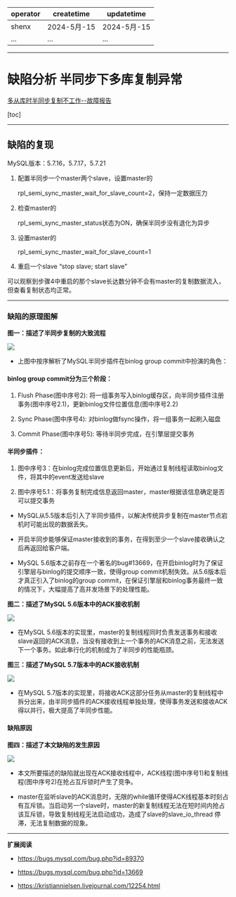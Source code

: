 | operator | createtime | updatetime |
| ---- | ---- | ---- |
| shenx | 2024-5月-15 | 2024-5月-15  |
| ... | ... | ... |
---
# 缺陷分析 半同步下多库复制异常

[多从库时半同步复制不工作--故障报告](/mysql/大智小技/故障分析/多从库时半同步复制不工作的%20BUG%20分析.md)

[toc]

* * *

## **缺陷的复现**  

MySQL版本：5.7.16，5.7.17，5.7.21

1.  配置半同步一个master两个slave，设置master的
    
    rpl\_semi\_sync\_master\_wait\_for\_slave_count=2，保持一定数据压力
    
2.  检查master的
    
    rpl\_semi\_sync\_master\_status状态为ON，确保半同步没有退化为异步
    
3.  设置master的
    
    rpl\_semi\_sync\_master\_wait\_for\_slave_count=1
    
4.  重启一个slave “stop slave; start slave” 
    

可以观察到步骤4中重启的那个slave长达数分钟不会有master的复制数据流入，但查看复制状态均正常。

* * *

### **缺陷的原理图解** 

**图一：描述了半同步复制的大致流程**

![](https://mmbiz.qpic.cn/mmbiz_png/ahNFRFeniaGibDdlgDVrB6RMUm22EzYPDKQYdeJ59qSbBsQNOVUkVpgmcePSzhHSkWfpBRlkKDdnMwzmgHwdiaoLg/640?wx_fmt=png)

*   上图中按序解析了MySQL半同步插件在binlog group commit中扮演的角色：
    

#### **binlog group commit分为三个阶段：** 

1.  Flush Phase(图中序号2):  将一组事务写入binlog缓存区，向半同步插件注册事务(图中序号2.1)，更新binlog文件位置信息(图中序号2.2)
    
2.  Sync Phase(图中序号4):  对binlog做fsync操作，将一组事务一起刷入磁盘
    
3.  Commit Phase(图中序号5):  等待半同步完成，在引擎层提交事务
    

#### **半同步插件：** 

1.  图中序号3：在binlog完成位置信息更新后，开始通过复制线程读取binlog文件，将其中的event发送给slave  
    
2.  图中序号5.1：将事务复制完成信息返回master，master根据该信息确定是否可以提交事务
    

*   MySQL从5.5版本后引入了半同步插件，以解决传统异步复制在master节点宕机时可能出现的数据丢失。
    
*   开启半同步能够保证master接收到的事务，在得到至少一个slave接收确认之后再返回给客户端。
    
*   MySQL 5.6版本之前存在一个著名的bug#13669，在开启binlog时为了保证引擎层与binlog的提交顺序一致，使得group commit机制失效。从5.6版本后才真正引入了binlog的group commit，在保证引擎层和binlog事务最终一致的情况下，大幅提高了高并发场景下的处理性能。
    

**图二：描述了MySQL 5.6版本中的ACK接收机制**

![](https://mmbiz.qpic.cn/mmbiz_png/ahNFRFeniaGibDdlgDVrB6RMUm22EzYPDKRibWm4KHeYpzr6Coj2jZArwicaLVAmAo5HiaDwGfIicQu4gjrRuDIQibnYw/640?wx_fmt=png)

*   在MySQL 5.6版本的实现里，master的复制线程同时负责发送事务和接收slave返回的ACK消息，当没有接收到上一个事务的ACK消息之前，无法发送下一个事务。如此串行化的机制成为了半同步的性能瓶颈。
    

**图三：描述了MySQL 5.7版本中的ACK接收机制**  

![](https://mmbiz.qpic.cn/mmbiz_png/ahNFRFeniaGibDdlgDVrB6RMUm22EzYPDKicbEtSfMAExZsFZ9BBGRyk29lsFP58auljBZ4NOUVRPv3LkjBDMINPQ/640?wx_fmt=png)

*   在MySQL 5.7版本的实现里，将接收ACK这部分任务从master的复制线程中拆分出来，由半同步插件的ACK接收线程单独处理，使得事务发送和接收ACK得以并行，极大提高了半同步性能。
    
#### 缺陷原因 
**图四：描述了本文缺陷的发生原因**  

![](https://mmbiz.qpic.cn/mmbiz_jpg/a4DRmyJYHOww4bupfkzcCCyCicrhdkuiaCW3oI7YDoibx4Q0cvpSNsTzMqibaPIo4o3Yp5ZjkQIicTT9iahFmW7Gibamg/640?wx_fmt=jpeg)

*   本文所要描述的缺陷就出现在ACK接收线程中，ACK线程(图中序号1)和复制线程(图中序号2)在抢占互斥锁时产生了竞争。
    
*   master在监听slave的ACK消息时，无限的while循环使得ACK线程基本时刻占有互斥锁。当启动另一个slave时，master的新复制线程无法在短时间内抢占该互斥锁，导致复制线程无法启动成功，造成了slave的slave\_io\_thread 停滞，无法复制数据的现象。
    

* * *

**扩展阅读**

*   https://bugs.mysql.com/bug.php?id=89370
    
*   https://bugs.mysql.com/bug.php?id=13669
    
*   https://kristiannielsen.livejournal.com/12254.html
    

